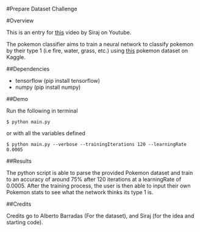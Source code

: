 #Prepare Dataset Challenge

#Overview

This is an entry for [this](https://youtu.be/0xVqLJe9_CY) video by Siraj on Youtube.

The pokemon classifier aims to train a neural network to classify pokemon by their type 1 (i.e fire, water, grass, etc.) using [this](https://www.kaggle.com/abcsds/pokemon) pokemon dataset on Kaggle.

##Dependencies

* tensorflow (pip install tensorflow) 
* numpy (pip install numpy) 


##Demo

Run the following in terminal
```
$ python main.py
```
or with all the variables defined
```
$ python main.py --verbose --trainingIterations 120 --learningRate 0.0005
```

##Results

The python script is able to parse the provided Pokemon dataset and train to an accuracy of around 75% after 120 iterations at a learningRate of 0.0005. 
After the training process, the user is then able to input their own Pokemon stats to see what the network thinks its type 1 is.

##Credits

Credits go to Alberto Barradas (For the dataset), and Siraj (for the idea and starting code).

